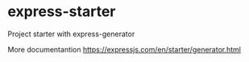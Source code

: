 # express-starter
Project starter with express-generator

More documentantion https://expressjs.com/en/starter/generator.html